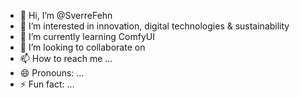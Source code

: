 - 👋 Hi, I’m @SverreFehn
- 👀 I’m interested in innovation, digital technologies & sustainability
- 🌱 I’m currently learning ComfyUI
- 💞️ I’m looking to collaborate on 
- 📫 How to reach me ...
- 😄 Pronouns: ...
- ⚡ Fun fact: ...

<!---
SverreFehn/SverreFehn is a ✨ special ✨ repository because its `README.md` (this file) appears on your GitHub profile.
You can click the Preview link to take a look at your changes.
--->
